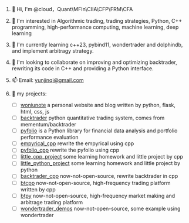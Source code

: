 1.  👋 Hi, I'm @cloud，Quant\MFIn\CIIA\CFP\FRM\CFA
2. 👀 I'm interested in Algorithmic trading, trading strategies, Python, C++ programming, high-performance computing, machine learning, deep learning
3. 🌱 I'm currently learning c++23, pybind11, wondertrader and dolphindb, and implement arbitragy strategy.
4. 💞️ I'm looking to collaborate on improving and optimizing backtrader, rewriting its code in C++ and providing a Python interface.
5. 📫 Email: yunjinqi@gmail.com
6. 👋 my projects:

     - [ ] [woniunote](https://github.com/cloudQuant/woniunote) a personal website and blog written by python, flask, html, css, js
     - [ ] [backtrader](https://github.com/cloudQuant/backtrader) python quantitative trading system, comes from mementum/backtrader
     - [ ] [pyfolio](https://github.com/cloudQuant/pyfolio) is a Python library for financial data analysis and portfolio performance evaluation
     - [ ] [empyrical_cpp](https://github.com/cloudQuant/empyrical_cpp.git) rewrite the empyrical using cpp
     - [ ] [pyfolio_cpp](https://github.com/cloudQuant/pyfolio_cpp) rewrite the pyfolio using cpp
     - [ ] [little_cpp_project](https://github.com/cloudQuant/cpp_little_project) some learning homework and little project by cpp
     - [ ] [little_python_project](https://github.com/cloudQuant/python_little_project) some learning homework and little project by python
     - [ ] [backtrader_cpp](https://github.com/cloudQuant/backtrader_cpp.git) now-not-open-source, rewrite backtrader in cpp
     - [ ] [btcpp](https://github.com/cloudQuant/btcpp) now-not-open-source, high-frequency trading platform written by cpp
     - [ ] [btpy](https://gitee.com/yunjinqi/btpy.git) now-not-open-source, high-frequency market making and arbitrage trading platform
     - [ ] [wondertrader_demos](https://github.com/cloudQuant/wondertrader_demos) now-not-open-source, some example using wondertrader
  
<!--
8. 👋 I have completed many online courses and obtained many certifications
    - - [x]  2024-10-02 [【快班】区块链技术从入门到精通](http://www.dataguru.cn/cert/8/certpic_uid_267568_lesson_247_certtype_3_1727843512.jpg)
    - - [x]  2024-10-02 [【快班】Qt编程快速入门](http://www.dataguru.cn/cert/8/certpic_uid_267568_lesson_231_certtype_3_1727843557.jpg)
    - - [x]  2024-09-27 [Deep Neural Networks with PyTorch](https://www.coursera.org/account/accomplishments/verify/0AHVO57G4GJX)
    - - [x]  2024-09-24 [Introduction to Computer Vision and Image Processing](https://www.coursera.org/account/accomplishments/verify/GYYWKZHTCZBY)
    - - [x]  2024-09-21 [Introduction to Deep Learning & Neural Networks with Keras](https://www.coursera.org/account/accomplishments/verify/LWXBXPUGVTWA)
    - - [x]  2024-09-19 [Databases and SQL for Data Science with Python](https://www.coursera.org/account/accomplishments/verify/IK218NGEGUYK)
    - - [x]  2024-09-16  [Accelerated Computer Science Fundamentals Specialization](https://coursera.org/share/7027c9eaa094b85d7f663688de449129)
    - - [x]  2024-09-06  [Machine Learning for Trading Specialization](https://www.coursera.org/account/accomplishments/specialization/RNFCA5DF7F7P) 
    - - [x]  2023-11-20  [股票投资高手武器系列之缠论系统（第23期）](http://www.dataguru.cn/cert.php?lessonid=3067&uid=267568)
    - - [x]  2023-08-14  [Python机器学习（第20期）](http://www.dataguru.cn/cert.php?lessonid=3079&uid=267568)
    - - [x]  2023-06-01  [CFA](https://basno.com/bag89tvj)
    - - [x]  2019-09-01  [FRM](https://my.garp.org/DigitalBadgeFRM?id=0034000001tLi4lAAC)
    - - [x]  2019-08-19  [黄金Quant工——量化金融分析师入门（第一期）](http://www.dataguru.cn/cert.php?lessonid=1896&uid=267568)
    - - [x]  2018-09-03  [python网络爬虫应用实战（第一期）](http://www.dataguru.cn/cert.php?lessonid=1552&uid=267568)
    - - [x]  2018-08-20  [基于案例学习时间序列分析（第四期）](http://www.dataguru.cn/cert.php?lessonid=1546&uid=267568)
    - - [x]  2018-08-13  [金融的人工智能革命（第四期）](http://www.dataguru.cn/cert.php?lessonid=1544&uid=267568)
    - - [x]  2018-06-01  [CFP]()
    - - [x]  2018-04-28  [突击pyspark：数据挖掘的力量倍增器（第二期）](http://www.dataguru.cn/cert.php?lessonid=1429&uid=267568)
    - - [x]  2017-06-19  [Python自然语言分析（第三期）](http://www.dataguru.cn/cert.php?lessonid=1054&uid=267568)
    - - [x]  2017-04-03  [python魔鬼训练营（第四期）](http://www.dataguru.cn/cert.php?lessonid=957&uid=267568)
    - - [x]  2017-03-25  [Python数据分析（第五期）](http://www.dataguru.cn/cert.php?lessonid=930&uid=267568)
    - - [x]  2017-03-04  [Python突击—从入门到精通到项目实战（第三期)](http://www.dataguru.cn/cert.php?lessonid=929&uid=267568)
    - - [x]  2016-08-27  [R语言数据分析、展现与实例（第21期）](http://www.dataguru.cn/cert.php?lessonid=715&uid=267568)
    - - [x]  2016-03-21  [老板说服术之玩转数据展示（第一期）](http://www.dataguru.cn/cert.php?lessonid=563&uid=267568)
    - - [x]  2015-10-10 [SPSS数据分析入门与提高（第二期）](http://www.dataguru.cn/cert.php?lessonid=398&uid=267568)
    - - [x]  2015-09-14 [深度玩转Excel（第三期）](http://www.dataguru.cn/cert.php?lessonid=372&uid=267568)
    - - [x]  2015-08-17  [量化投资（第四期）](http://www.dataguru.cn/cert.php?lessonid=348&uid=267568)
    - - [x]  2014-03-01 [CIIA](https://ciia.sac.net.cn/ciia2019/showGrbks/querygrbksinfo.htm)

-->

